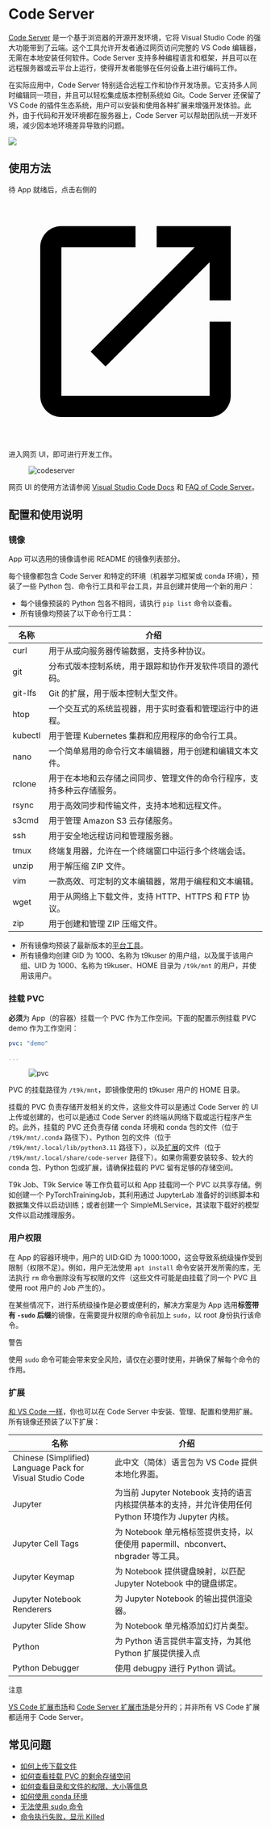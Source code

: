 # Code Server

<a target="_blank" rel="noopener noreferrer" href="https://github.com/coder/code-server">Code Server</a> 是一个基于浏览器的开源开发环境，它将 Visual Studio Code 的强大功能带到了云端。这个工具允许开发者通过网页访问完整的 VS Code 编辑器，无需在本地安装任何软件。Code Server 支持多种编程语言和框架，并且可以在远程服务器或云平台上运行，使得开发者能够在任何设备上进行编码工作。

在实际应用中，Code Server 特别适合远程工作和协作开发场景。它支持多人同时编辑同一项目，并且可以轻松集成版本控制系统如 Git。Code Server 还保留了 VS Code 的插件生态系统，用户可以安装和使用各种扩展来增强开发体验。此外，由于代码和开发环境都在服务器上，Code Server 可以帮助团队统一开发环境，减少因本地环境差异导致的问题。

![](../assets/app/codeserver/codeserver-official.png)

## 使用方法

待 App 就绪后，点击右侧的 <span class="twemoji"><svg class="MuiSvgIcon-root MuiSvgIcon-colorPrimary MuiSvgIcon-fontSizeMedium css-jxtyyz" focusable="false" aria-hidden="true" viewBox="0 0 24 24" data-testid="OpenInNewIcon"><path d="M19 19H5V5h7V3H5c-1.11 0-2 .9-2 2v14c0 1.1.89 2 2 2h14c1.1 0 2-.9 2-2v-7h-2zM14 3v2h3.59l-9.83 9.83 1.41 1.41L19 6.41V10h2V3z"></path></svg></span> 进入网页 UI，即可进行开发工作。

<figure class="screenshot">
  <img alt="codeserver" src="../assets/app/codeserver/codeserver.png" />
</figure>

网页 UI 的使用方法请参阅 <a target="_blank" rel="noopener noreferrer" href="https://code.visualstudio.com/docs">Visual Studio Code Docs</a> 和 <a target="_blank" rel="noopener noreferrer" href="https://coder.com/docs/code-server/FAQ">FAQ of Code Server</a>。

## 配置和使用说明

### 镜像

App 可以选用的镜像请参阅 README 的镜像列表部分。

每个镜像都包含 Code Server 和特定的环境（机器学习框架或 conda 环境），预装了一些 Python 包、命令行工具和平台工具，并且创建并使用一个新的用户：

* 每个镜像预装的 Python 包各不相同，请执行 `pip list` 命令以查看。
* 所有镜像均预装了以下命令行工具：

| 名称    | 介绍                                                                   |
| ------- | ---------------------------------------------------------------------- |
| curl    | 用于从或向服务器传输数据，支持多种协议。                               |
| git     | 分布式版本控制系统，用于跟踪和协作开发软件项目的源代码。               |
| git-lfs | Git 的扩展，用于版本控制大型文件。                                     |
| htop    | 一个交互式的系统监视器，用于实时查看和管理运行中的进程。               |
| kubectl | 用于管理 Kubernetes 集群和应用程序的命令行工具。                       |
| nano    | 一个简单易用的命令行文本编辑器，用于创建和编辑文本文件。               |
| rclone  | 用于在本地和云存储之间同步、管理文件的命令行程序，支持多种云存储服务。 |
| rsync   | 用于高效同步和传输文件，支持本地和远程文件。                           |
| s3cmd   | 用于管理 Amazon S3 云存储服务。                                        |
| ssh     | 用于安全地远程访问和管理服务器。                                       |
| tmux    | 终端复用器，允许在一个终端窗口中运行多个终端会话。                     |
| unzip   | 用于解压缩 ZIP 文件。                                                  |
| vim     | 一款高效、可定制的文本编辑器，常用于编程和文本编辑。                   |
| wget    | 用于从网络上下载文件，支持 HTTP、HTTPS 和 FTP 协议。                   |
| zip     | 用于创建和管理 ZIP 压缩文件。                                          |

* 所有镜像均预装了最新版本的[平台工具](../tool/index.md)。
* 所有镜像均创建 GID 为 1000、名称为 t9kuser 的用户组，以及属于该用户组、UID 为 1000、名称为 t9kuser、HOME 目录为 `/t9k/mnt` 的用户，并使用该用户。

### 挂载 PVC

**必须**为 App（的容器）挂载一个 PVC 作为工作空间。下面的配置示例挂载 PVC demo 作为工作空间：

```yaml
pvc: "demo"

...
```

<figure class="screenshot">
  <img alt="pvc" src="../assets/app/codeserver/pvc.png" />
</figure>

PVC 的挂载路径为 `/t9k/mnt`，即镜像使用的 t9kuser 用户的 HOME 目录。

挂载的 PVC 负责存储开发相关的文件，这些文件可以是通过 Code Server 的 UI 上传或创建的，也可以是通过 Code Server 的终端从网络下载或运行程序产生的。此外，挂载的 PVC 还负责存储 conda 环境和 conda 包的文件（位于 `/t9k/mnt/.conda` 路径下）、Python 包的文件（位于 `/t9k/mnt/.local/lib/python3.11` 路径下），以及[扩展](#扩展)的文件（位于 `/t9k/mnt/.local/share/code-server` 路径下）。如果你需要安装较多、较大的 conda 包、Python 包或扩展，请确保挂载的 PVC 留有足够的存储空间。

T9k Job、T9k Service 等工作负载可以和 App 挂载同一个 PVC 以共享存储。例如创建一个 PyTorchTrainingJob，其利用通过 JupyterLab 准备好的训练脚本和数据集文件以启动训练；或者创建一个 SimpleMLService，其读取下载好的模型文件以启动推理服务。

### 用户权限

在 App 的容器环境中，用户的 UID:GID 为 1000:1000，这会导致系统级操作受到限制（权限不足）。例如，用户无法使用 `apt install` 命令安装开发所需的库，无法执行 `rm` 命令删除没有写权限的文件（这些文件可能是由挂载了同一个 PVC 且使用 root 用户的 Job 产生的）。

在某些情况下，进行系统级操作是必要或便利的，解决方案是为 App 选用**标签带有 `-sudo` 后缀**的镜像，在需要提升权限的命令前加上 `sudo`，以 root 身份执行该命令。

<aside class="note warning">
<div class="title">警告</div>

使用 `sudo` 命令可能会带来安全风险，请仅在必要时使用，并确保了解每个命令的作用。

</aside>

### 扩展

<a target="_blank" rel="noopener noreferrer" href="https://code.visualstudio.com/docs/editor/extension-marketplace">和 VS Code 一样</a>，你也可以在 Code Server 中安装、管理、配置和使用扩展。所有镜像还预装了以下扩展：

| 名称                                                      | 介绍                                                                                                |
| --------------------------------------------------------- | --------------------------------------------------------------------------------------------------- |
| Chinese (Simplified) Language Pack for Visual Studio Code | 此中文（简体）语言包为 VS Code 提供本地化界面。                                                     |
| Jupyter                                                   | 为当前 Jupyter Notebook 支持的语言内核提供基本的支持，并允许使用任何 Python 环境作为 Jupyter 内核。 |
| Jupyter Cell Tags                                         | 为 Notebook 单元格标签提供支持，以便使用 papermill、nbconvert、nbgrader 等工具。                    |
| Jupyter Keymap                                            | 为 Notebook 提供键盘映射，以匹配 Jupyter Notebook 中的键盘绑定。                                    |
| Jupyter Notebook Renderers                                | 为 Jupyter Notebook 的输出提供渲染器。                                                              |
| Jupyter Slide Show                                        | 为 Notebook 单元格添加幻灯片类型。                                                                  |
| Python                                                    | 为 Python 语言提供丰富支持，为其他 Python 扩展提供接入点                                            |
| Python Debugger                                           | 使用 debugpy 进行 Python 调试。                                                                     |

<aside class="note">
<div class="title">注意</div>

<a target="_blank" rel="noopener noreferrer" href="https://marketplace.visualstudio.com/vscode">VS Code 扩展市场</a>和 <a target="_blank" rel="noopener noreferrer" href="https://xextensions.coder.com/">Code Server 扩展市场</a>是分开的；并非所有 VS Code 扩展都适用于 Code Server。

</aside>

## 常见问题

* [如何上传下载文件](../reference/faq/faq-in-ide-usage.md#如何上传下载文件)
* [如何查看挂载 PVC 的剩余存储空间](../reference/faq/faq-in-ide-usage.md#如何查看挂载-pvc-的剩余存储空间)
* [如何查看目录和文件的权限、大小等信息](../reference/faq/faq-in-ide-usage.md#如何查看目录和文件的权限大小等信息)
* [如何使用 conda 环境](../reference/faq/faq-in-ide-usage.md#如何使用-conda-环境)
* [无法使用 sudo 命令](../reference/faq/faq-in-ide-usage.md#无法使用-sudo-命令)
* [命令执行失败，显示 Killed](../reference/faq/faq-in-ide-usage.md#命令执行失败显示-killed)

